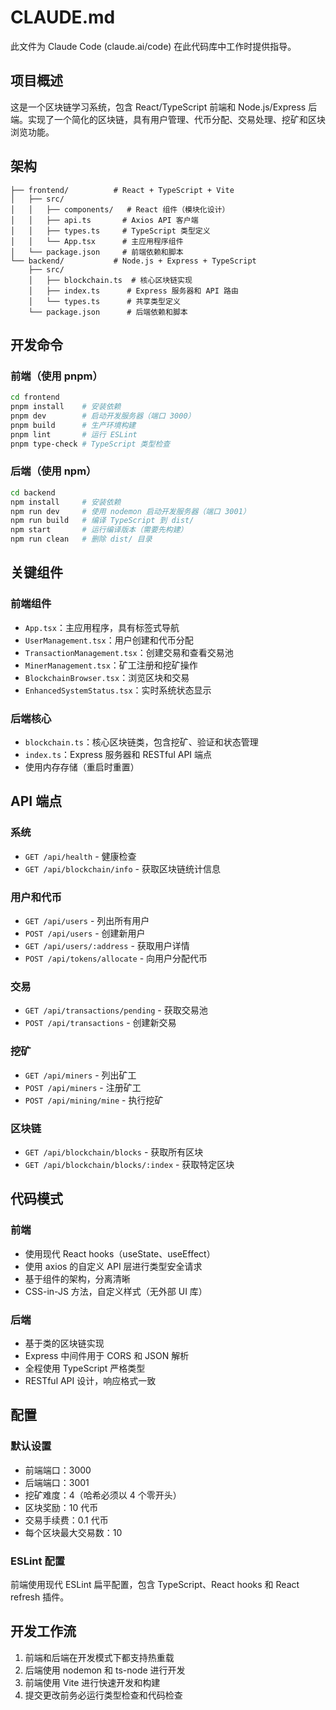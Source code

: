 # CLAUDE.md

此文件为 Claude Code (claude.ai/code) 在此代码库中工作时提供指导。

## 项目概述

这是一个区块链学习系统，包含 React/TypeScript 前端和 Node.js/Express 后端。实现了一个简化的区块链，具有用户管理、代币分配、交易处理、挖矿和区块浏览功能。

## 架构

```
├── frontend/          # React + TypeScript + Vite
│   ├── src/
│   │   ├── components/   # React 组件（模块化设计）
│   │   ├── api.ts       # Axios API 客户端
│   │   ├── types.ts     # TypeScript 类型定义
│   │   └── App.tsx      # 主应用程序组件
│   └── package.json     # 前端依赖和脚本
└── backend/           # Node.js + Express + TypeScript  
    ├── src/
    │   ├── blockchain.ts  # 核心区块链实现
    │   ├── index.ts      # Express 服务器和 API 路由
    │   └── types.ts      # 共享类型定义
    └── package.json      # 后端依赖和脚本
```

## 开发命令

### 前端（使用 pnpm）
```bash
cd frontend
pnpm install    # 安装依赖
pnpm dev        # 启动开发服务器（端口 3000）
pnpm build      # 生产环境构建
pnpm lint       # 运行 ESLint
pnpm type-check # TypeScript 类型检查
```

### 后端（使用 npm）
```bash
cd backend
npm install     # 安装依赖
npm run dev     # 使用 nodemon 启动开发服务器（端口 3001）
npm run build   # 编译 TypeScript 到 dist/
npm start       # 运行编译版本（需要先构建）
npm run clean   # 删除 dist/ 目录
```

## 关键组件

### 前端组件
- `App.tsx`：主应用程序，具有标签式导航
- `UserManagement.tsx`：用户创建和代币分配
- `TransactionManagement.tsx`：创建交易和查看交易池
- `MinerManagement.tsx`：矿工注册和挖矿操作
- `BlockchainBrowser.tsx`：浏览区块和交易
- `EnhancedSystemStatus.tsx`：实时系统状态显示

### 后端核心
- `blockchain.ts`：核心区块链类，包含挖矿、验证和状态管理
- `index.ts`：Express 服务器和 RESTful API 端点
- 使用内存存储（重启时重置）

## API 端点

### 系统
- `GET /api/health` - 健康检查
- `GET /api/blockchain/info` - 获取区块链统计信息

### 用户和代币
- `GET /api/users` - 列出所有用户
- `POST /api/users` - 创建新用户
- `GET /api/users/:address` - 获取用户详情
- `POST /api/tokens/allocate` - 向用户分配代币

### 交易
- `GET /api/transactions/pending` - 获取交易池
- `POST /api/transactions` - 创建新交易

### 挖矿
- `GET /api/miners` - 列出矿工
- `POST /api/miners` - 注册矿工  
- `POST /api/mining/mine` - 执行挖矿

### 区块链
- `GET /api/blockchain/blocks` - 获取所有区块
- `GET /api/blockchain/blocks/:index` - 获取特定区块

## 代码模式

### 前端
- 使用现代 React hooks（useState、useEffect）
- 使用 axios 的自定义 API 层进行类型安全请求
- 基于组件的架构，分离清晰
- CSS-in-JS 方法，自定义样式（无外部 UI 库）

### 后端  
- 基于类的区块链实现
- Express 中间件用于 CORS 和 JSON 解析
- 全程使用 TypeScript 严格类型
- RESTful API 设计，响应格式一致

## 配置

### 默认设置
- 前端端口：3000
- 后端端口：3001  
- 挖矿难度：4（哈希必须以 4 个零开头）
- 区块奖励：10 代币
- 交易手续费：0.1 代币
- 每个区块最大交易数：10

### ESLint 配置
前端使用现代 ESLint 扁平配置，包含 TypeScript、React hooks 和 React refresh 插件。

## 开发工作流

1. 前端和后端在开发模式下都支持热重载
2. 后端使用 nodemon 和 ts-node 进行开发
3. 前端使用 Vite 进行快速开发和构建
4. 提交更改前务必运行类型检查和代码检查